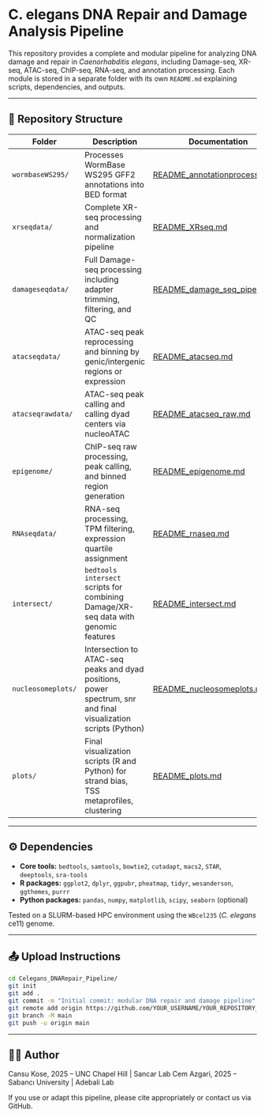 # C. elegans DNA Repair and Damage Analysis Pipeline

This repository provides a complete and modular pipeline for analyzing DNA damage and repair in *Caenorhabditis elegans*, including Damage-seq, XR-seq, ATAC-seq, ChIP-seq, RNA-seq, and annotation processing. Each module is stored in a separate folder with its own `README.md` explaining scripts, dependencies, and outputs.

---

## 📁 Repository Structure

| Folder             | Description | Documentation |
|--------------------|-------------|----------------|
| `wormbaseWS295/`   | Processes WormBase WS295 GFF2 annotations into BED format | [README_annotationprocess.md](wormbaseWS295/README_annotationprocess.md) |
| `xrseqdata/`       | Complete XR-seq processing and normalization pipeline | [README_XRseq.md](xrseqdata/README_XRseq.md) |
| `damageseqdata/`   | Full Damage-seq processing including adapter trimming, filtering, and QC | [README_damage_seq_pipeline.md](damageseqdata/README_damage_seq_pipeline.md) |
| `atacseqdata/`     | ATAC-seq peak reprocessing and binning by genic/intergenic regions or expression | [README_atacseq.md](atacseqdata/README_atacseq.md) |
| `atacseqrawdata/`  | ATAC-seq peak calling and calling dyad centers via nucleoATAC | [README_atacseq_raw.md](atacseqrawdata/README_atacseq.md) |
| `epigenome/`       | ChIP-seq raw processing, peak calling, and binned region generation | [README_epigenome.md](epigenome/README_epigenome.md) |
| `RNAseqdata/`      | RNA-seq processing, TPM filtering, expression quartile assignment | [README_rnaseq.md](RNAseqdata/README_rnaseq.md) |
| `intersect/`       | `bedtools intersect` scripts for combining Damage/XR-seq data with genomic features | [README_intersect.md](intersect/README_intersect.md) |
| `nucleosomeplots/`| Intersection to ATAC-seq peaks and dyad positions, power spectrum, snr and final visualization scripts (Python) | [README_nucleosomeplots.md](nucleosomeplots/README_nucleosomeplots.md) |
| `plots/`           | Final visualization scripts (R and Python) for strand bias, TSS metaprofiles, clustering | [README_plots.md](plots/README_plots.md) |

---

## ⚙️ Dependencies

- **Core tools:** `bedtools`, `samtools`, `bowtie2`, `cutadapt`, `macs2`, `STAR`, `deeptools`, `sra-tools`
- **R packages:** `ggplot2`, `dplyr`, `ggpubr`, `pheatmap`, `tidyr`, `wesanderson`, `ggthemes`, `purrr`
- **Python packages:** `pandas`, `numpy`, `matplotlib`, `scipy`, `seaborn` (optional)

Tested on a SLURM-based HPC environment using the `WBcel235` (*C. elegans* ce11) genome.

---

## 📤 Upload Instructions

```bash
cd Celegans_DNARepair_Pipeline/
git init
git add .
git commit -m "Initial commit: modular DNA repair and damage pipeline"
git remote add origin https://github.com/YOUR_USERNAME/YOUR_REPOSITORY_NAME.git
git branch -M main
git push -u origin main
```

---

## 👩‍🔬 Author

Cansu Kose, 2025 – UNC Chapel Hill | Sancar Lab
Cem Azgari, 2025 – Sabancı University | Adebali Lab

If you use or adapt this pipeline, please cite appropriately or contact us via GitHub.

